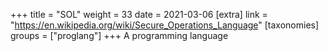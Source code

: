 +++
title = "SOL"
weight = 33
date = 2021-03-06
[extra]
link = "https://en.wikipedia.org/wiki/Secure_Operations_Language"
[taxonomies]
groups = ["proglang"]
+++
A programming language


